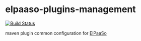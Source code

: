 elpaaso-plugins-management
================

[![Build Status](https://travis-ci.org/Orange-OpenSource/elpaaso-plugins-management.svg)](https://travis-ci.org/Orange-OpenSource/elpaaso-plugins-management)

maven plugin common configuration for [ElPaaSo](https://github.com/Orange-OpenSource/elpaaso)
